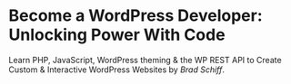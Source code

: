 # Become a WordPress Developer: Unlocking Power With Code

Learn PHP, JavaScript, WordPress theming & the WP REST API to Create Custom & Interactive WordPress Websites by *Brad Schiff*.
